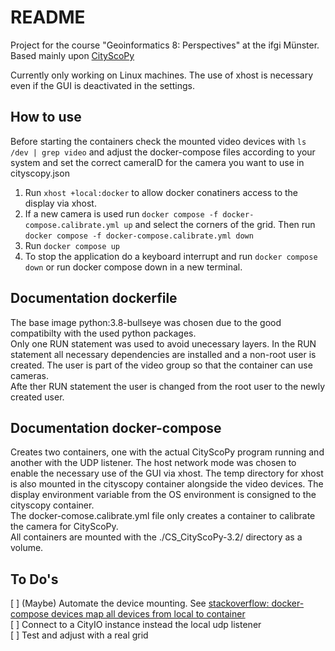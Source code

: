 # README

Project for the course "Geoinformatics 8: Perspectives" at the ifgi Münster.
Based mainly upon [CityScoPy](https://github.com/CityScope/CS_CityScoPy)

Currently only working on Linux machines. The use of xhost is necessary even if the GUI is deactivated in the settings.

## How to use
Before starting the containers check the mounted video devices with `ls /dev | grep video` and adjust the docker-compose files according to your system and set the correct cameraID for the camera you want to use in cityscopy.json  

1. Run `xhost +local:docker` to allow docker conatiners access to the display via xhost.
2. If a new camera is used run `docker compose -f docker-compose.calibrate.yml up` and select the corners of the grid. Then run `docker compose -f docker-compose.calibrate.yml down`
3. Run `docker compose up`
4. To stop the application do a keyboard interrupt and run `docker compose down` or run docker compose down in a new terminal.


## Documentation dockerfile
The base image python:3.8-bullseye was chosen due to the good compatibilty with the used python packages.  
Only one RUN statement was used to avoid unecessary layers. In the RUN statement all necessary dependencies are installed and a non-root user is created. The user is part of the video group so that the container can use cameras.  
Afte ther RUN statement the user is changed from the root user to the newly created user.

## Documentation docker-compose 
Creates two containers, one with the actual CityScoPy program running and another with the UDP listener. The host network mode was chosen to enable the necessary use of the GUI via xhost. The temp directory for xhost is also mounted in the cityscopy container alongside the video devices. The display environment variable from the OS environment is consigned to the cityscopy container.  
The docker-comose.calibrate.yml file only creates a container to calibrate the camera for CityScoPy.  
All containers are mounted with the ./CS_CityScoPy-3.2/ directory as a volume.

## To Do's

[ ] (Maybe) Automate the device mounting. See [stackoverflow: docker-compose devices map all devices from local to container](https://stackoverflow.com/questions/73339141/docker-compose-devices-map-all-devices-from-local-to-container)  
[ ] Connect to a CityIO instance instead the local udp listener   
[ ] Test and adjust with a real grid  